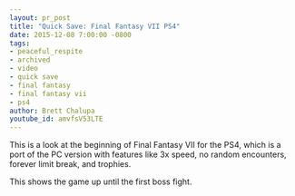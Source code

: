 ```yaml
---
layout: pr_post
title: "Quick Save: Final Fantasy VII PS4"
date: 2015-12-08 7:00:00 -0800
tags:
- peaceful_respite
- archived
- video
- quick save
- final fantasy
- final fantasy vii
- ps4
author: Brett Chalupa
youtube_id: amvfsV53LTE
---
```


This is a look at the beginning of Final Fantasy VII for the PS4, which
is a port of the PC version with features like 3x speed, no random
encounters, forever limit break, and trophies.

This shows the game up until the first boss fight.
